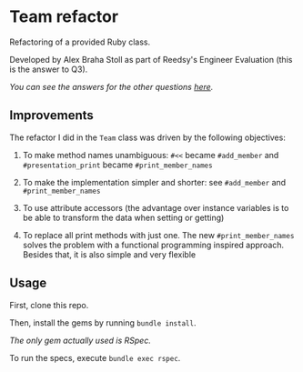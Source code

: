 # Team refactor

Refactoring of a provided Ruby class.

Developed by Alex Braha Stoll as part of Reedsy's Engineer Evaluation (this is the answer to Q3).

*You can see the answers for the other questions [here](https://gist.github.com/alexbrahastoll/3b5ccc192936b14c9716914412cf65cc).*

## Improvements

The refactor I did in the `Team` class was driven by the following objectives:

1. To make method names unambiguous: `#<<` became `#add_member` and `#presentation_print` became
`#print_member_names`

2. To make the implementation simpler and shorter: see `#add_member` and `#print_member_names`

3. To use attribute accessors (the advantage over instance variables is to be able to transform
  the data when setting or getting)

4. To replace all print methods with just one. The new `#print_member_names` solves the problem with
a functional programming inspired approach. Besides that, it is also simple and very flexible

## Usage

First, clone this repo.

Then, install the gems by running `bundle install`.

*The only gem actually used is RSpec.*

To run the specs, execute `bundle exec rspec`.
